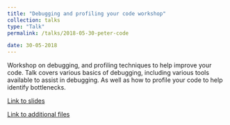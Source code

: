 ```yaml
---
title: "Debugging and profiling your code workshop"
collection: talks
type: "Talk"
permalink: /talks/2018-05-30-peter-code

date: 30-05-2018
---
```

Workshop on debugging, and profiling techniques to help improve your code. Talk covers various basics of debugging, including various tools available to assist in debugging. As well as how to profile your code to help identify bottlenecks.

[Link to slides](/files/peter-talk.pdf)

[Link to additional files](/files/CodeCake.tgz)

